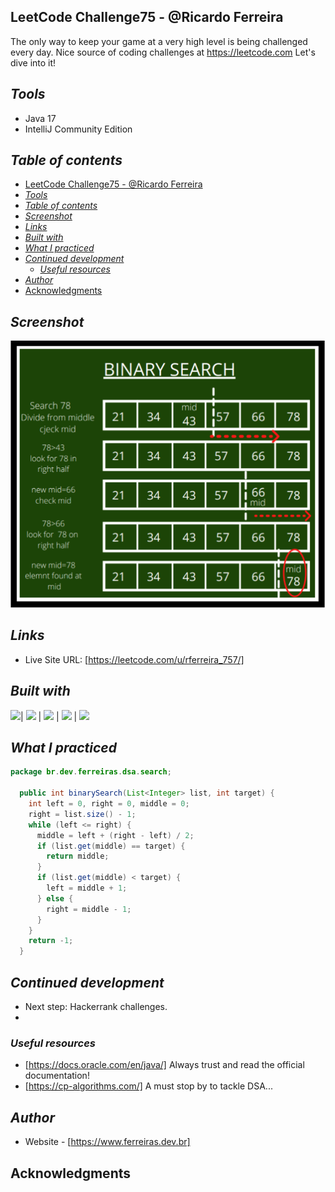 ## LeetCode Challenge75 - @Ricardo Ferreira
The only way to keep your game at a very high level
is being challenged every day. Nice source of coding challenges at https://leetcode.com
Let's dive into it!
## _Tools_
- Java 17
- IntelliJ Community Edition

## _Table of contents_
- [LeetCode Challenge75 - @Ricardo Ferreira](#leetcode-challenge75---ricardo-ferreira)
- [_Tools_](#tools)
- [_Table of contents_](#table-of-contents)
- [_Screenshot_](#screenshot)
- [_Links_](#links)
- [_Built with_](#built-with)
- [_What I practiced_](#what-i-practiced)
- [_Continued development_](#continued-development)
  - [_Useful resources_](#useful-resources)
- [_Author_](#author)
- [Acknowledgments](#acknowledgments)


## _Screenshot_
[![](./binarySearch.png)]()
## _Links_
- Live Site URL: [https://leetcode.com/u/rferreira_757/] 
## _Built with_

 ![](https://ferreiras.dev.br/assets/images/icons/java-icon.svg)| ![](https://ferreiras.dev.br/assets/images/icons/git-scm-icon.svg) | ![](https://ferreiras.dev.br/assets/images/icons/icons8-intellij-idea.svg) | ![](https://ferreiras.dev.br/assets/images/icons/linux-original.svg) | ![](https://ferreiras.dev.br/assets/images/icons/icons8-visual-studio-code.svg)

 ## _What I practiced_
```java
package br.dev.ferreiras.dsa.search;

  public int binarySearch(List<Integer> list, int target) {
    int left = 0, right = 0, middle = 0;
    right = list.size() - 1;
    while (left <= right) {
      middle = left + (right - left) / 2;
      if (list.get(middle) == target) {
        return middle;
      }
      if (list.get(middle) < target) {
        left = middle + 1;
      } else {
        right = middle - 1;
      }
    }
    return -1;
  }

``` 

## _Continued development_
- Next step: Hackerrank challenges.
- 
### _Useful resources_
- [https://docs.oracle.com/en/java/] Always trust and read the official documentation!
- [https://cp-algorithms.com/]  A must stop by to tackle DSA...
## _Author_
- Website - [https://www.ferreiras.dev.br]  
## Acknowledgments
